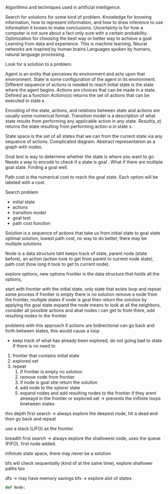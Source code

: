 Algorithms and techniques used in artificial intelligence.

Search for solutions for some kind of problem.
Knowledge for knowing information, how to represent information, and how to draw inference to use information it knows to make conclusions.
Uncertainty is for how a computer is not sure about a fact only sure with a certain probability.
Optimization for choosing the best way or better way to achieve a goal.
Learning from data and experience. This is machine learning.
Neural networks are inspired by human brains
Languages spoken by humans, natural language processing.

Look for a solution to a problem.

Agent is an entity that perceives its environment and acts upon that environment.
State is some configuration of the agent in its environment. Different sequence of actions is needed to reach
Initial state is the state where the agent begins.
Actions are choices that can be made in a state. Defined as a function $Actions(s)$ returns the set of actions that can be executed in state $s$.

Encoding of the state, actions, and relations between state and actions are usually some numerical format.
Transition model is a description of what state results from performing any applicable action in any state. $Result(s, a)$ returns the state resulting from performing action $a$ in state $s$.

State space is the set of all states that we can from the current state via any sequence of actions. Complicated diagram. Abstract representation as a graph with nodes. 

Goal test is way to determine whether the state is where you want to go. Needs a way to encode to check if a state is goal . What if there are multiple goal state. Finding a goal well.

Path cost is the numerical cost to reach the goal state. Each option will be labeled with a cost.

Search problem
- initial state
- actions
- transition model
- goal test
- path cost function

Solution is a sequence of actions that take us from initial state to goal state
optimal solution, lowest path cost, no way to do better, there may be multiple solutions


Node is a data structure taht keeps track of state, parent node (state before), an action (action took to get from parent to current node state), path cost (how long it took to get to current node).

explore options, new options
frontier is the data structure that holds all the options,

start with frontier with the initial state, only state that exists
loop and repeat some process
if frontier is empty there is no solution
remove a node from the frontier, multiple states
if node is goal then return the solution by applying the goal state
expand the node means to look at all the neighbors, consider all possible actions and ahat nodes i can get to from there, add resulting nodes to the frontier

problems with this approach
if actions are bidirectional can go back and forth between states, this would cause a loop
- keep track of what has already been explored, do not going bad to state if there is no need to

1. frontier that contains initial state
2. explored set
3. repeat
	1. if frontier is empty no solution
	2. remove node from frontier
	3. if node is goal stte return the soluiton
	4. add node to the xplorer state
	5. expand nodes and add resulting nodes to the frontier if they arent alreeayd in the frontier or explored set -> prevents the inifinite loops bnetween states

this depth first search -> always explore the deepest node, hit a dead end then go back and repeat

use a stack (LIFO) as the frontier.

breadth first search -> always explore the shallowest node, uses the queue (FIFO), first node added.

infiniute state space, there may never be a solution


bfs will check sequentially (kind of at the same time), explore shallower paths too


dfs -> may have memory savings
bfs -> explore alot of states

```python
def Node:
	
```
